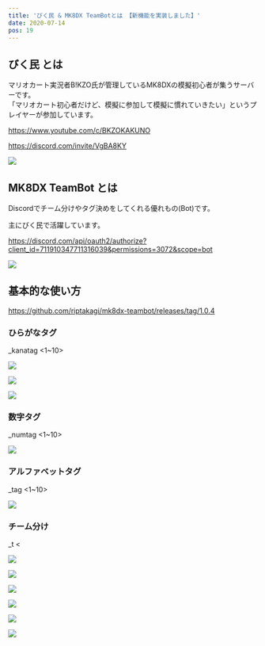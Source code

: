 ```yaml
---
title: 'びく民 & MK8DX TeamBotとは 【新機能を実装しました】' 
date: 2020-07-14
pos: 19
---
```


## びく民 とは

マリオカート実況者B!KZO氏が管理しているMK8DXの模擬初心者が集うサーバーです。<br/>
「マリオカート初心者だけど、模擬に参加して模擬に慣れていきたい」というプレイヤーが参加しています。

https://www.youtube.com/c/BKZOKAKUNO

https://discord.com/invite/VgBA8KY

![](https://i.imgur.com/gKm1XtY.jpg)

## MK8DX TeamBot とは

Discordでチーム分けやタグ決めをしてくれる優れもの(Bot)です。

主にびく民で活躍しています。

https://discord.com/api/oauth2/authorize?client_id=711910347711316039&permissions=3072&scope=bot

![](https://i.imgur.com/hetlrmO.png)

## 基本的な使い方

https://github.com/riptakagi/mk8dx-teambot/releases/tag/1.0.4

### ひらがなタグ
_kanatag <1~10>

![](https://i.imgur.com/iOa6PUu.png)

![](https://i.imgur.com/EUsBKgK.png)

![](https://i.imgur.com/QrnY43N.png)

### 数字タグ
_numtag <1~10>

![](https://i.imgur.com/9cZVPHZ.png)

### アルファベットタグ
_tag <1~10>

![](https://i.imgur.com/jxjZQWE.png)

### チーム分け

_t <

![](https://i.imgur.com/iiFxnpF.png)

![](https://i.imgur.com/NWyPwWW.png)

![](https://i.imgur.com/AkunPeG.png)

![](https://i.imgur.com/2pMe0WX.png)

![](https://i.imgur.com/lbeBQXi.png)

![](https://i.imgur.com/sicrbpa.png)

